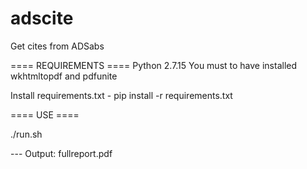 # adscite
Get cites from ADSabs

==== REQUIREMENTS ====
Python 2.7.15
You must to have installed wkhtmltopdf and pdfunite

Install requirements.txt
    - pip install -r requirements.txt

==== USE ====

./run.sh

--- Output: fullreport.pdf

